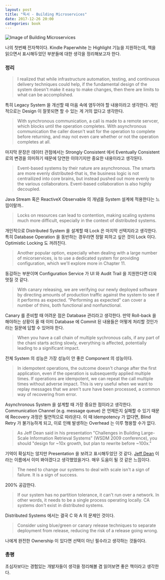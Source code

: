```yaml
---
layout: post
title: "독서 - Building Microservices"
date: 2017-12-26 20:00
categories: book
---
```


![Image of Building Microservices](https://covers.oreillystatic.com/images/0636920033158/lrg.jpg)

나의 첫번째 전자책이다. Kindle Paperwhite 는 Highlight 기능을 지원하는데, 책을 읽으면서 표시해두었던 부분들에 대한 생각을 정리해보고자 한다.

###  정리

> I realized that while infrastructure automation, testing, and continuous delivery techniques could help, if the fundamental design of the system doesn't make it easy to make changes, then there are limits to what can be accomplished.

특히 Legacy System 을 개선할 때 마음 속에 염두어야 할 내용이라고 생각한다. 개인적으로는 Design 이 잘못되면 할 수 있는 게 거의 없다고 생각한다.

> With synchronous communication, a call is made to a remote servcer, which blocks until the operation completes. With asynchronous communication the caller doesn't wait for the operation to complete before returning, and may not even care whether or not the operation completes at all.

마지막 문장은 데이터 관점에서는 Strongly Consistent 에서 Eventually Consistent 로의 변경을 의미하기 때문에 당연한 이야기지만 중요한 내용이라고 생각된다.

> Event-based systems by their nature are asynchronous. The smarts are more evenly distributed-that is, the business logic is not centrailized into core brains, but instead pushed out more evenly to the various collaborators. Event-based collaboration is also highly decoupled.

Java Stream 혹은 ReactiveX Observable 의 개념을 System 설계에 적용한다는 느낌이랄까..

> Locks on resources can lead to contention, making scaling systems much more difficult, especially in the context of distributed systems.

개인적으로 Distributed System 을 설계할 때 Lock 은 마지막 선택지라고 생각한다. 특히 Database Operation 을 동반하는 경우라면 정말 피하고 싶은 것이 Lock 이다. Optimistic Locking 도 꺼려진다.

> Another popular option, especially when dealing with a large number of micorservices, is to use a dedicated system for providing configuration, which we'll explore more in Chapter 11.

동감하는 부분이며 Configuration Service 가 UI 와 Audit Trail 을 지원한다면 더욱 멋질 것 같다.

> With canary releasing, we are verifying our newly deployed software by directing amounts of production traffic against the system to see if it performs as expected. "Performing as expected" can cover a number of thins, both functional and nonfunctional.

Canary 를 준비할 때 어려운 점은 Database 관리라고 생각한다. 만약 Roll-back 을 해야하는 상황이 올 때 이미 Database 에 Commit 된 내용들은 어떻게 처리할 것인가라는 질문에 답할 수 있어야 한다.

> When you have a call chain of multiple sychronous calls, if any part of the chani starts acting slowly, everything is affected, potentially leading to a significant impact.

전체 System 의 성능은 가장 성능이 안 좋은 Component 의 성능이다.

> In idempotent operations, the outcome doesn't change after the first application, even if the operation is subsequently applied multiple times. If operations are idempotent, we can repeat the call multiple times without adverse impact. This is very useful when we want to replay messages that we aren't sure have been processed, a common way of recovering from error.

Asynchronous System 을 설계할 때 가장 중요한 점이라고 생각한다. Communication Channel (e.g. message queue) 은 언제든지 실패할 수 있기 때문에 Recovery 과정은 필연적으로 따라온다. 이 때 Idempotency 가 없다면, Blind Retry 가 불가능하게 되고, 이로 인해 발생하는 Overhead 는 이루 형용할 수가 없다.

> As Jeff Dean said in his presentation "Challenges in Building Large-Scale Information Retrieval Systems" (WSDM 2009 conference), you should "design for ~10x growth, but plan to rewrite before ~100x."

기억이 확실치는 않지만 Presentation 을 보려고 표시해두었던 것 같다. [Jeff Dean](https://en.wikipedia.org/wiki/Jeff_Dean_(computer_scientist)) 이라는 이름에서 이미 봐야겠다고 생각했었을거다. 매우 도움이 될 것 같은 느낌이다.

> The need to change our systems to deal with scale isn't a sign of failure. It is a sign of success.

200% 공감한다.

> If our system has no partition tolerance, it can't run over a network. In other words, it needs to be a single process operating locally. CA systems don't exist in distributed systems.

Distributed Systems 에서는 결국 C 와 A 의 문제인 것이다.

> Consider using blue/green or canary release techniques to separate deployment from release, reducing the risk of a release going wrong.

나에게 완전한 Ownership 이 있다면 선택이 아닌 필수라고 생각하는 것들이다.

### 총평

초심자보다는 경험있는 개발자들이 생각을 정리해볼 겸 읽어보면 좋은 책이라고 생각한다.
